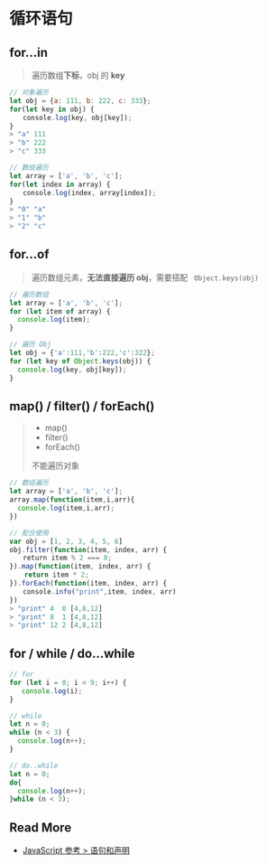 # 循环语句

## for...in

>  遍历数组**下标**，obj 的 **key**

```js
// 对象遍历
let obj = {a: 111, b: 222, c: 333};
for(let key in obj) {
　　console.log(key, obj[key]);
}
> "a" 111
> "b" 222
> "c" 333

// 数组遍历
let array = ['a', 'b', 'c'];
for(let index in array) {
　　console.log(index, array[index]);
}
> "0" "a"
> "1" "b"
> "2" "c"
```

## for...of

> 遍历数组元素，**无法直接遍历 obj**，需要搭配 ` Object.keys(obj)`

```js
// 遍历数组
let array = ['a', 'b', 'c'];
for (let item of array) {
  console.log(item);
}

// 遍历 Obj
let obj = {'a':111,'b':222,'c':322};
for (let key of Object.keys(obj)) {
  console.log(key, obj[key]);
}
```

## map() / filter() / forEach()

> - map()
> - filter()
> - forEach()
>
> 不能遍历对象

```js
// 数组遍历
let array = ['a', 'b', 'c'];
array.map(function(item,i,arr){
  console.log(item,i,arr);
})

// 配合使用
var obj = [1, 2, 3, 4, 5, 6]
obj.filter(function(item, index, arr) {
　　return item % 2 === 0;
}).map(function(item, index, arr) {
　  return item * 2;
}).forEach(function(item, index, arr) {
　　console.info("print",item, index, arr)
})
> "print" 4  0 [4,8,12]
> "print" 8  1 [4,8,12]
> "print" 12 2 [4,8,12]
```

## for / while / do...while

```js
// for
for (let i = 0; i < 9; i++) {
   console.log(i);
}

// while
let n = 0;
while (n < 3) {
  console.log(n++);
}

// do..while
let n = 0;
do{
  console.log(n++);
}while (n < 3);

```

## Read More

- [JavaScript 参考 > 语句和声明](https://developer.mozilla.org/zh-CN/docs/Web/JavaScript/Reference/Statements)